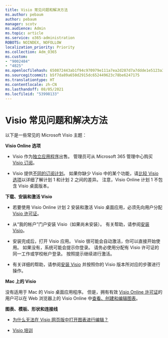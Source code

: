 ```yaml
---
title: Visio 常见问题和解决方法
ms.author: pebaum
author: pebaum
manager: scotv
ms.audience: Admin
ms.topic: article
ms.service: o365-administration
ROBOTS: NOINDEX, NOFOLLOW
localization_priority: Priority
ms.collection: Adm_O365
ms.custom:
- "9002484"
- "4825"
ms.openlocfilehash: 650872443ab1f94c970979e111a7ea2d287d7a7ddde1e5123a385edb48a0bb32
ms.sourcegitcommit: b5f7da89a650d2915dc652449623c78be6247175
ms.translationtype: HT
ms.contentlocale: zh-CN
ms.lasthandoff: 08/05/2021
ms.locfileid: "53998133"
---
```

# <a name="visio-common-issues-and-resolutions"></a>Visio 常见问题和解决方法

以下是一些常见的 Microsoft Visio 主题：

**Visio Online 选项**

- Visio 作为[独立应用程序](https://products.office.com/visio/flowchart-software)出售。 管理员可从 Microsoft 365 管理中心购买 [Visio 订阅](https://docs.microsoft.com/alchemyinsights/purchase-visio-subscription)。

- Visio 提供[不同的订阅计划](https://products.office.com/visio/microsoft-visio-plans-and-pricing-compare-visio-options)。 如果你缺少 Visio 中的某个功能，请[比较 Visio 选项](https://products.office.com/visio/microsoft-visio-plans-and-pricing-compare-visio-options)以详细了解计划 1 和计划 2 之间的差异。  注意，Visio Online 计划 1 不包含 Visio 桌面版本。

**下载、安装和激活 Visio**

- 若要使用 Visio Online 计划 2 安装和激活 Visio 桌面应用，必须先向用户分配 [Visio 许可证](https://docs.microsoft.com/microsoft-365/admin/add-users/add-users)。

- 从“我的帐户”门户安装 Visio（如果尚未安装）。 有关帮助，请参阅[安装 Visio](https://support.office.com/article/f98f21e3-aa02-4827-9167-ddab5b025710)。

- 安装完成后，打开 Visio 应用。 Visio 很可能会自动激活，你可以直接开始使用。 如果没有，系统可能会提示你登录。 请务必使用分配有 Visio 许可证的同一工作或学校帐户登录。 按照提示继续进行激活。

- 有关详细的帮助，请参阅[安装 Visio](https://support.office.com/article/f98f21e3-aa02-4827-9167-ddab5b025710) 并按照你的 Visio 版本所对应的步骤进行操作。

**Mac 上的 Visio**

没有适用于 Mac 的 Visio 桌面应用程序。 但是，拥有有效 [Visio Online 许可证](https://docs.microsoft.com/microsoft-365/admin/add-users/add-users)的用户可以在 Web 浏览器上的 Visio Online 中[查看、创建和编辑图表](https://support.office.com/article/06f04845-91b8-4e8f-881f-a43c970735fc)。

**图表、模板、形状和连接线**

- [为什么无法在 Visio 网页版中打开图表进行编辑？](https://support.microsoft.com/office/ea4a23d3-21d3-4878-945e-cf1be4140357)

- [Visio 培训](https://support.office.com/article/visio-training-e058bcfa-1d90-4653-afc6-e84d54cf94a6)
